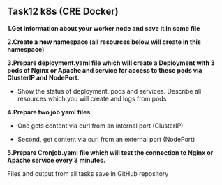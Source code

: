 ## Task12 k8s (CRE Docker)

**1.Get information about your worker node and save it in some file**

**2.Create a new namespace (all resources below will create in this namespace)**

**3.Prepare deployment.yaml file which will create a Deployment with 3 pods of Nginx or Apache and service for access to these pods via ClusterIP and NodePort.**

- Show the status of deployment, pods and services. Describe all resources which you will create and logs from pods

**4.Prepare two job yaml files:**

- One gets content via curl from an internal port (ClusterIP)

- Second, get content via curl from an external port (NodePort)

**5.Prepare Cronjob.yaml file which will test the connection to Nginx or Apache service every 3 minutes.**

Files and output from all tasks save in GitHub repository
